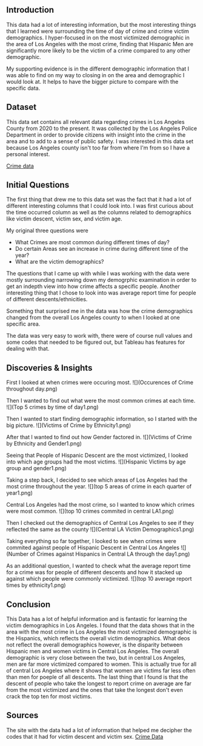 ## Introduction

This data had a lot of interesting information, but the most interesting things that I learned were surrounding the time of day of crime and crime victim demographics. I hyper-focused in on the most victimized demographic in the area of Los Angeles with the most crime, finding that Hispanic Men are significantly more likely to be the victim of a crime compared to any other demographic.

My supporting evidence is in the different demographic information that I was able to find on my way to closing in on the area and demographic I would look at. It helps to have the bigger picture to compare with the specific data.

## Dataset
This data set contains all relevant data regarding crimes in Los Angeles County from 2020 to the present.
It was collected by the Los Angeles Police Department in order to provide citizens with insight into the crime in the area and to add to a sense of public safety.
I was interested in this data set because Los Angeles county isn't too far from where I'm from so I have a personal interest.

[Crime data](https://data.lacity.org/Public-Safety/Crime-Data-from-2020-to-Present/2nrs-mtv8/about_data)

## Initial Questions

The first thing that drew me to this data set was the fact that it had a lot of different interesting columns that I could look into.
I was first curious about the time occurred column as well as the columns related to demographics like victim descent, victim sex, and victim age.

  My original three questions were
  
-  What Crimes are most common during different times of day?
-  Do certain Areas see an increase in crime during different time of the year?
-  What are the victim demographics?

The questions that I came up with while I was working with the data were mostly surrounding narrowing down my demogrphic examination in order to get an indepth view into how crime affects a specific people. Another interesting thing that I chose to look into was average report time for people of different descents/ethnicities.

Something that surprised me in the data was how the crime demographics changed from the overall Los Angeles county to when I looked at one specific area.

The data was very easy to work with, there were of course null values and some codes that needed to be figured out, but Tableau has features for dealing with that.

## Discoveries & Insights

First I looked at when crimes were occuring most.
![](Occurences of Crime throughout day.png)


Then I wanted to find out what were the most common crimes at each time.
![](Top 5 crimes by time of day1.png) 

Then I wanted to start finding demographic information, so I started with the big picture.
![](Victims of Crime by Ethnicity1.png)

After that I wanted to find out how Gender factored in.
![](Victims of Crime by Ethnicity and Gender1.png)

Seeing that People of Hispanic Descent are the most victimized, I looked into which age groups had the most victims.
![](Hispanic Victims by age group and gender1.png)

Taking a step back, I decided to see which areas of Los Angeles had the most crime throughout the year.
![](top 5 areas of crime in each quarter of year1.png)

Central Los Angeles had the most crime, so I wanted to know which crimes were most common.
![](top 10 crimes commited in central LA1.png)

Then I checked out the demographics of Central Los Angeles to see if they reflected the same as the county
![](Central LA Victim Demographics1.png)

Taking everything so far together, I looked to see when crimes were commited against people of Hispanic Descent in Central Los Angeles 
![](Number of Crimes against Hispanics in Central LA through the day1.png)

As an additional question, I wanted to check what the average report time for a crime was for people of different descents and how it stacked up against which people were commonly victimized.
![](top 10 average report times by ethnicity1.png)


## Conclusion

This Data has a lot of helpful information and is fantastic for learning the victim demographics in Los Angeles.
I found that the data shows that in the area with the most crime in Los Angeles the most victimized demographic is the Hispanics, which reflects the overall victim demographics.
What deos not reflect the overall demographics however, is the disparity between Hispanic men and women victims in Central Los Angeles.
The overall demographic is very close between the two, but in central Los Angeles, men are far more victimized compared to women.
This is actually true for all of central Los Angeles where it shows that women are victims far less often than men for poeple of all descents.
The last thing that I found is that the descent of people who take the longest to report crime on average are far from the most victimized and the ones that take the longest don't even crack the top ten for most victims.

## Sources

The site with the data had a lot of information that helped me decipher the codes that it had for victim descent and victim sex.
[Crime Data](https://data.lacity.org/Public-Safety/Crime-Data-from-2020-to-Present/2nrs-mtv8/about_data)
